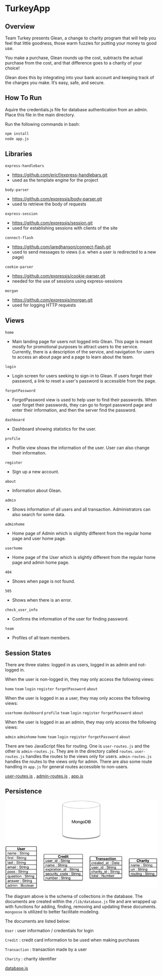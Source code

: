 # TurkeyApp

## Overview
Team Turkey presents Glean, a change to charity program that will help you feel that little goodness, those warm fuzzies for putting your money to good use.

You make a purchase, Glean rounds up the cost, subtracts the actual purchase from the cost, and that difference goes to a charity of your choice!

Glean does this by integrating into your bank account and keeping track of the charges you make. It’s easy, safe, and secure.

## How To Run

Aquire the credentials.js file for database authentication from an admin. Place this file in the main directory.

Run the following commands in bash:

```bash
npm install
node app.js
```
## Libraries

``express-handlebars``
  * https://github.com/ericf/express-handlebars.git
  * used as the template engine for the project

``body-parser``
  * https://github.com/expressjs/body-parser.git
  * used to retrieve the body of requests

``express-session``
  * https://github.com/expressjs/session.git
  * used for establishing sessions with clients of the site

``connect-flash``
  * https://github.com/jaredhanson/connect-flash.git
  * used to send messages to views (i.e. when a user is redirected to a new page)

``cookie-parser``
  * https://github.com/expressjs/cookie-parser.git
  * needed for the use of sessions using express-sessions

``morgan``
  * https://github.com/expressjs/morgan.git
  * used for logging HTTP requests

## Views

``home``
  * Main landing page for users not logged into Glean. This page is meant mostly for promotional purposes to attract users to the service. Currently, there is a description of the service, and navigation for users to access an about page and a page to learn about the team.

``login``
  * Login screen for users seeking to sign-in to Glean. If users forget their password, a link to reset a user's password is accessible from the page.

``forgotPassword``
 * ForgotPassword view is used to help user to find their passwords. When user forget their passwords, they can go to forgot password page and enter their information, and then the server find the password.

``dashboard``
 * Dashboard showing statistics for the user.

``profile``
  * Profile view shows the information of the user. User can also change their information.

``register``
  * Sign up a new account.

``about``
  * Information about Glean.

``admin``
  * Shows information of all users and all transaction. Administrators can also search for some data.

``adminhome``
  * Home page of Admin which is slightly different from the regular home page and user home page.

``userhome``
  * Home page of the User which is slightly different from the regular home page and admin home page.

``404``
  * Shows when page is not found.

``505``
  * Shows when there is an error.

``check_user_info``
  * Confirms the information of the user for finding password.

``team``
  * Profiles of all team members.


## Session States

There are three states: logged in as users, logged in as admin and not-logged in.

When the user is non-logged in, they may only access the following views:

  `home`
  `team`
  `login`
  `register`
  `forgetPassword`
  `about`

When the user is logged in as a user, they may only access the following views:

  `userhome`
  `dashboard`
  `profile`
  `team`
  `login`
  `register`
  `forgetPassword`
  `about`

When the user is logged in as an admin, they may only access the following views:

  `admin`
  `adminhome`
  `home`
  `team`
  `login`
  `register`
  `forgetPassword`
  `about`

There are two JavaScript files for routing. One is `user-routes.js` and the other is `admin-routes.js`. They are in the directory called `routes`. `user-routes.js` handles the routes to the views only for users. `admin-routes.js` handles the routes to the views only for admin. There are also some route handling in `app.js` for general routes accessible to non-users.


[user-routes.js](routes/user-routes.js) ,
[admin-routes.js](routes/admin-routes.js) ,
[app.js](app.js)



## Persistence

![database diagram](/gleanDB.png)

The diagram above is the schema of collections in the database. The documents are created within the `/lib/database.js` file and are wrapped up with functions for adding, finding, removing and updating these documents. `mongoose` is utilized to better facilitate modeling.

The documents are listed below:

`User` : user information / credentials for login

`Credit` : credit card information to be used when making purchases

`Transaction` : transaction made by a user

`Charity` : charity identifier

[database.js](lib/database.js)
